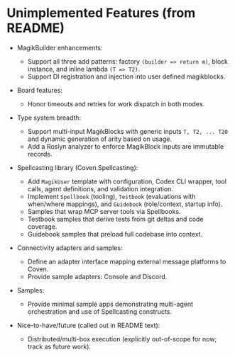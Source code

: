 # Unimplemented Features (from README)

- MagikBuilder enhancements:
  - Support all three add patterns: factory `(builder => return m)`, block instance, and inline lambda `(T => T2)`.
  - Support DI registration and injection into user defined magikblocks.

- Board features:
  - Honor timeouts and retries for work dispatch in both modes.

- Type system breadth:
  - Support multi-input MagikBlocks with generic inputs `T, T2, ... T20` and dynamic generation of arity based on usage.
  - Add a Roslyn analyzer to enforce MagikBlock inputs are immutable records.

- Spellcasting library (Coven.Spellcasting):
  - Add `MagikUser` template with configuration, Codex CLI wrapper, tool calls, agent definitions, and validation integration.
  - Implement `Spellbook` (tooling), `Testbook` (evaluations with when/where mappings), and `Guidebook` (role/context, startup info).
  - Samples that wrap MCP server tools via Spellbooks.
  - Testbook samples that derive tests from git deltas and code coverage.
  - Guidebook samples that preload full codebase into context.

- Connectivity adapters and samples:
  - Define an adapter interface mapping external message platforms to Coven.
  - Provide sample adapters: Console and Discord.

- Samples:
  - Provide minimal sample apps demonstrating multi-agent orchestration and use of Spellcasting constructs.

- Nice-to-have/future (called out in README text):
  - Distributed/multi-box execution (explicitly out-of-scope for now; track as future work).
